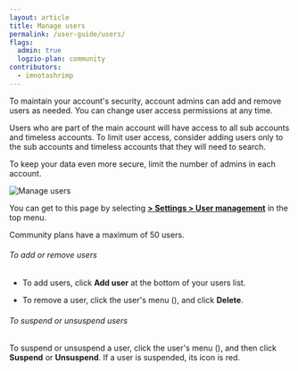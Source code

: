```yaml
---
layout: article
title: Manage users
permalink: /user-guide/users/
flags:
  admin: true
  logzio-plan: community
contributors:
  - imnotashrimp
---
```


To maintain your account's security, account admins can add and remove users as needed. You can change user access permissions at any time.

Users who are part of the main account will have access to all sub accounts and timeless accounts. To limit user access, consider adding users only to the sub accounts and timeless accounts that they will need to search.

To keep your data even more secure, limit the number of admins in each account.

![Manage users]({{site.baseurl}}/images/access-and-authentication/access-and-authentication--manage-users.png)

You can get to this page by selecting [**<i class="li li-gear"></i> > Settings > User management**](https://app.logz.io/#/dashboard/settings/manage-users) in the top menu.

<div class="info-box note">
  Community plans have a maximum of 50 users.
</div>

###### To add or remove users

* To add users, click **Add user** at the bottom of your users list.

* To remove a user, click the user's menu (<i class="fas fa-bars"></i>), and click **Delete**.

###### To suspend or unsuspend users

To suspend or unsuspend a user, click the user's menu (<i class="fas fa-bars"></i>), and then click **Suspend** or **Unsuspend**. If a user is suspended, its icon is red.